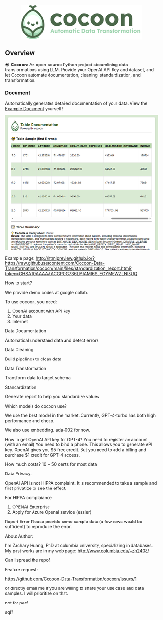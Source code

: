 <div align="center">
  <img src="./images/cocoon_logo.png" alt="Cocoon Logo" width="400"/>
</div>

## Overview
😎 **Cocoon**: An open-source Python project streamlining data transformations using LLM. Provide your OpenAI API Key and dataset, and let Cocoon automate documentation, cleaning, standardization, and transformation.

### Document
Automatically generates detailed documentation of your data. View the [Example Document](http://htmlpreview.github.io/?https://raw.githubusercontent.com/Cocoon-Data-Transformation/cocoon/main/files/patients.html?token=GHSAT0AAAAAACGPOG73B5C3TKBDNR633SHAZLNIQNQ) yourself!

![Documentation Screenshot](https://github.com/Cocoon-Data-Transformation/cocoon/blob/main/images/docu_screenshot.png)


Example page: http://htmlpreview.github.io/?https://raw.githubusercontent.com/Cocoon-Data-Transformation/cocoon/main/files/standardization_report.html?token=GHSAT0AAAAAACGPOG736LMIAMI6SLEGYM6WZLNISUQ

How to start?

We provide demo codes at google collab.

To use cocoon, you need:
1. OpenAI account with API key
2. Your data
3. Internet

Data Documentation

Automatical understand data and detect errors

Data Cleaning

Build pipelines to clean data

Data Transformation

Transform data to target schema

Standardization

Generate report to help you standardize values


Which models do cocoon use?

We use the best model in the market.
Currently, GPT-4-turbo has both high performance and cheap.

We also use embedding. ada-002 for now.

How to get OpenAI API key for GPT-4?
You need to register an account (with an email)
You need to bind a phone. This allows you to generate API key.
OpenAI gives you $5 free credit. But you need to add a billing and purchase $1 credit for GPT-4 access.

How much costs?
10 ~ 50 cents for most data

Data Privacy.

OpenAI API is not HIPPA complaint. It is recommended to take a sample and first privatize to see the effect.

For HIPPA complaiance
1) OPENAI Enterprise
2) Apply for Azure Openai service (easier)

Report Error
Please provide some sample data (a few rows would be sufficient) to reproduce the error.

About Author:

I'm Zachary Huang, PhD at columbia university, specializing in databases. My past works are in my web page: http://www.columbia.edu/~zh2408/

Can I spread the repo?

Feature request:

https://github.com/Cocoon-Data-Transformation/cocoon/issues/1

or directly email me if you are willing to share your use case and data samples. I will prioritize on that.


not for perf

sql?
